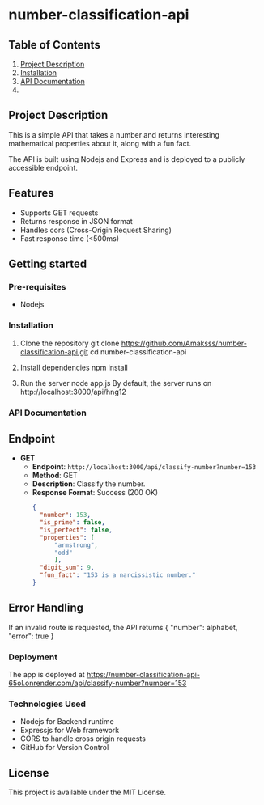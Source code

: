 # number-classification-api

## Table of Contents
1. [Project Description](#Project-Description)
2. [Installation](#installation)
3. [API Documentation](#api-documentation)
4. 

   

## Project Description
This is a simple API that takes a number and returns interesting mathematical properties about it, along with a fun fact. 

The API is built using Nodejs and Express and is deployed to a publicly accessible endpoint.

## Features
- Supports GET requests
- Returns response in JSON format
- Handles cors (Cross-Origin Request Sharing)
- Fast response time (<500ms)

## Getting started

### Pre-requisites
- Nodejs

### Installation
1. Clone the repository
 git clone https://github.com/Amaksss/number-classification-api.git
 cd number-classification-api

2. Install dependencies
   npm install

3. Run the server
   node app.js
   By default, the server runs on http://localhost:3000/api/hng12

### API Documentation

## Endpoint 

- **GET**
    - **Endpoint**: `http://localhost:3000/api/classify-number?number=153`
    - **Method**: GET
    - **Description**: Classify the number.
    - **Response Format**: Success (200 OK)
        ```json
        {
          "number": 153,
          "is_prime": false,
          "is_perfect": false,
          "properties": [
              "armstrong",
              "odd"
              ],
          "digit_sum": 9,
          "fun_fact": "153 is a narcissistic number."
      }
        ```

## Error Handling
If an invalid route is requested, the API returns
{
  "number": alphabet,
  "error": true
}

### Deployment
The app is deployed at https://number-classification-api-65ol.onrender.com/api/classify-number?number=153



### Technologies Used
- Nodejs for Backend runtime
- Expressjs for Web framework
- CORS to handle cross origin requests
- GitHub for Version Control

## License
This project is available under the MIT License.
